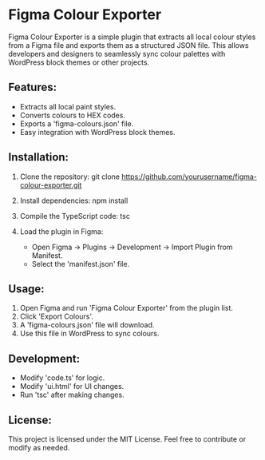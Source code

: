 Figma Colour Exporter
======================

Figma Colour Exporter is a simple plugin that extracts all local colour styles from a Figma file 
and exports them as a structured JSON file. This allows developers and designers to seamlessly 
sync colour palettes with WordPress block themes or other projects.

Features:
---------
- Extracts all local paint styles.
- Converts colours to HEX codes.
- Exports a 'figma-colours.json' file.
- Easy integration with WordPress block themes.

Installation:
-------------
1. Clone the repository:
   git clone https://github.com/yourusername/figma-colour-exporter.git

2. Install dependencies:
   npm install

3. Compile the TypeScript code:
   tsc

4. Load the plugin in Figma:
   - Open Figma → Plugins → Development → Import Plugin from Manifest.
   - Select the 'manifest.json' file.

Usage:
------
1. Open Figma and run 'Figma Colour Exporter' from the plugin list.
2. Click 'Export Colours'.
3. A 'figma-colours.json' file will download.
4. Use this file in WordPress to sync colours.

Development:
------------
- Modify 'code.ts' for logic.
- Modify 'ui.html' for UI changes.
- Run 'tsc' after making changes.

License:
--------
This project is licensed under the MIT License.
Feel free to contribute or modify as needed.
